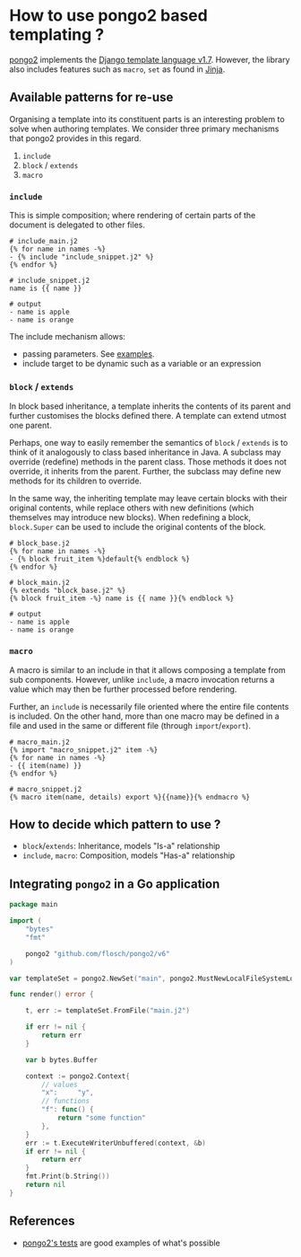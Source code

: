 # How to use pongo2 based templating ?

[pongo2](https://github.com/flosch/pongo2) implements the [Django template language v1.7](https://django.readthedocs.io/en/1.7.x/topics/templates.html#id1). However, the library also includes features such as `macro`, `set` as found in [Jinja](https://jinja.palletsprojects.com/en/3.1.x/templates/). 

## Available patterns for re-use

Organising a template into its constituent parts is an interesting problem to solve when authoring templates. We consider three primary mechanisms that pongo2 provides in this regard.

1. `include`
2. `block` / `extends`
3. `macro`

### `include`

This is simple composition; where rendering of certain parts of the document is delegated to other files.

```
# include_main.j2
{% for name in names -%}
- {% include "include_snippet.j2" %}
{% endfor %}

# include_snippet.j2
name is {{ name }}

# output
- name is apple
- name is orange
```

The include mechanism allows:
- passing parameters. See [examples](https://github.com/flosch/pongo2/blob/master/template_tests/includes.tpl).
- include target to be dynamic such as a variable or an expression


### `block` / `extends`

In block based inheritance, a template inherits the contents of its parent and further customises the blocks defined there. A template can extend utmost one parent. 

Perhaps, one way to easily remember the semantics of `block` / `extends` is to think of it analogously to class based inheritance in Java. A subclass may override (redefine) methods in the parent class. Those methods it does not override, it inherits from the parent. Further, the subclass may define new methods for its children to override.

In the same way, the inheriting template may leave certain blocks with their original contents, while replace others with new definitions (which themselves may introduce new blocks). When redefining a block, `block.Super` can be used to include the original contents of the block.


```
# block_base.j2
{% for name in names -%}
- {% block fruit_item %}default{% endblock %}
{% endfor %}

# block_main.j2
{% extends "block_base.j2" %}
{% block fruit_item -%} name is {{ name }}{% endblock %}

# output
- name is apple
- name is orange
```

### `macro`

A macro is similar to an include in that it allows composing a template from sub components. However, unlike `include`, a macro invocation returns a value which may then be further processed before rendering. 

Further, an `include` is necessarily file oriented where the entire file contents is included. On the other hand, more than one macro may be defined in a file and used in the same or different file (through `import`/`export`).

```
# macro_main.j2
{% import "macro_snippet.j2" item -%}
{% for name in names -%}
- {{ item(name) }}
{% endfor %}

# macro_snippet.j2
{% macro item(name, details) export %}{{name}}{% endmacro %}
```

## How to decide which pattern to use ?

- `block`/`extends`: Inheritance, models "Is-a" relationship
- `include`, `macro`: Composition, models "Has-a" relationship

## Integrating `pongo2` in a Go application

```go
package main

import (
	"bytes"
	"fmt"

	pongo2 "github.com/flosch/pongo2/v6"
)

var templateSet = pongo2.NewSet("main", pongo2.MustNewLocalFileSystemLoader("templates/"))

func render() error {

    t, err := templateSet.FromFile("main.j2")

    if err != nil {
        return err
    }

	var b bytes.Buffer

	context := pongo2.Context{
        // values
		"x":     "y",
        // functions
        "f": func() {
            return "some function"
        },
	}
	err := t.ExecuteWriterUnbuffered(context, &b)
	if err != nil {
		return err
	}
	fmt.Print(b.String())
	return nil
}
```

## References

- [pongo2's tests](https://github.com/flosch/pongo2/blob/master/template_tests/) are good examples of what's possible
